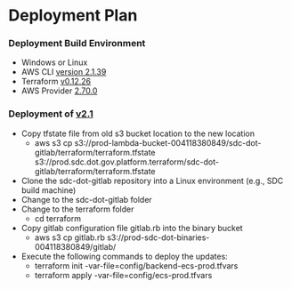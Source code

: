 # Deployment Plan

### Deployment Build Environment
- Windows or Linux
- AWS CLI [version 2.1.39](https://docs.aws.amazon.com/cli/latest/userguide/install-cliv2.html)
- Terraform [v0.12.26](https://releases.hashicorp.com/terraform/0.12.26/)
- AWS Provider [2.70.0](https://registry.terraform.io/providers/hashicorp/aws/2.70.0)

### Deployment of [v2.1](https://github.com/USDOT-SDC/sdc-dot-gitlab/tree/2.1)

* Copy tfstate file from old s3 bucket location to the new location
  * aws s3 cp s3://prod-lambda-bucket-004118380849/sdc-dot-gitlab/terraform/terraform.tfstate s3://prod.sdc.dot.gov.platform.terraform/sdc-dot-gitlab/terraform/terraform.tfstate
* Clone the sdc-dot-gitlab repository into a Linux environment (e.g., SDC build machine)
* Change to the sdc-dot-gitlab folder
* Change to the terraform folder
  * cd terraform
* Copy gitlab configuration file gitlab.rb into the binary bucket
  * aws s3 cp gitlab.rb s3://prod-sdc-dot-binaries-004118380849/gitlab/
* Execute the following commands to deploy the updates:
  * terraform init -var-file=config/backend-ecs-prod.tfvars
  * terraform apply -var-file=config/ecs-prod.tfvars

